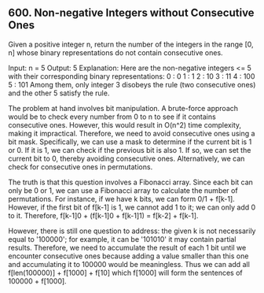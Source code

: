 ## 600. Non-negative Integers without Consecutive Ones

Given a positive integer n, return the number of the integers in the range [0, n] whose binary representations do not contain consecutive ones.

Input: n = 5
Output: 5
Explanation:
Here are the non-negative integers <= 5 with their corresponding binary representations:
0 : 0
1 : 1
2 : 10
3 : 11
4 : 100
5 : 101
Among them, only integer 3 disobeys the rule (two consecutive ones) and the other 5 satisfy the rule. 

The problem at hand involves bit manipulation. A brute-force approach would be to check every number from 0 to n to see if it contains consecutive ones. However, this would result in O(n^2) time complexity, making it impractical. Therefore, we need to avoid consecutive ones using a bit mask. Specifically, we can use a mask to determine if the current bit is 1 or 0. If it is 1, we can check if the previous bit is also 1. If so, we can set the current bit to 0, thereby avoiding consecutive ones. Alternatively, we can check for consecutive ones in permutations.

The truth is that this question involves a Fibonacci array. Since each bit can only be 0 or 1, we can use a Fibonacci array to calculate the number of permutations. For instance, if we have k bits, we can form 0/1 + f[k-1]. However, if the first bit of f[k-1] is 1, we cannot add 1 to it; we can only add 0 to it. Therefore, f[k-1]0 + (f[k-1]0 + f[k-1]1) = f[k-2] + f[k-1].

However, there is still one question to address: the given k is not necessarily equal to '100000'; for example, it can be '101010' it may contain partial results. Therefore, we need to accumulate the result of each 1 bit until we encounter consecutive ones because adding a value smaller than this one and accumulating it to 100000 would be meaningless. Thus we can add all f[len(100000)] + f[1000] + f[10] which f[1000] will form the sentences of 100000 + f[1000].